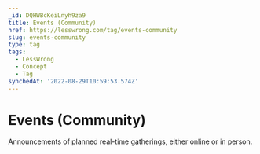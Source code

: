 ```yaml
---
_id: DQHWBcKeiLnyh9za9
title: Events (Community)
href: https://lesswrong.com/tag/events-community
slug: events-community
type: tag
tags:
  - LessWrong
  - Concept
  - Tag
synchedAt: '2022-08-29T10:59:53.574Z'
---
```

# Events (Community)

Announcements of planned real-time gatherings, either online or in person.